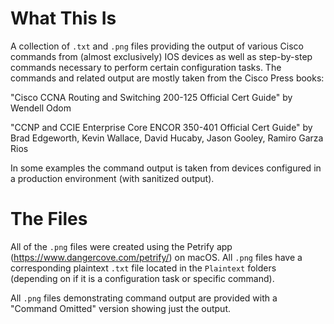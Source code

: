 # What This Is #
A collection of `.txt` and `.png` files providing the output of various Cisco commands from (almost exclusively) IOS devices as well as step-by-step commands necessary to perform certain configuration tasks. The commands and related output are mostly taken from the Cisco Press books:

"Cisco CCNA Routing and Switching 200-125 Official Cert Guide" by Wendell Odom

"CCNP and CCIE Enterprise Core ENCOR 350-401 Official Cert Guide" by Brad Edgeworth, Kevin Wallace, David Hucaby, Jason Gooley, Ramiro Garza Rios

In some examples the command output is taken from devices configured in a production environment (with sanitized output).

# The Files #
All of the `.png` files were created using the Petrify app (https://www.dangercove.com/petrify/) on macOS. All `.png` files have a corresponding plaintext `.txt` file located in the `Plaintext` folders (depending on if it is a configuration task or specific command).

All `.png` files demonstrating command output are provided with a "Command Omitted" version showing just the output.
